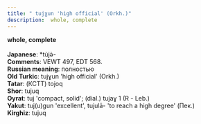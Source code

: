 ```yaml
---
title: " tujɣun 'high official' (Orkh.)"
description:  whole, complete
---
```

<p data-pagefind-weight="0.5">
<strong> whole, complete</strong><br><br>
<strong>Japanese</strong>:  *tùjǝ̀-<br>
<strong>Comments</strong>:  VEWT 497, EDT 568.<br>
<strong>Russian meaning</strong>:  полностью<br>
<strong>Old Turkic</strong>:  tujɣun 'high official' (Orkh.)<br>
<strong>Tatar</strong>:  (КСТТ) tojoq<br>
<strong>Shor</strong>:  tujuq<br>
<strong>Oyrat</strong>:  tuj 'compact, solid'; (dial.) tujaɣ 1 (R - Leb.)<br>
<strong>Yakut</strong>:  tuj(u)gun 'excellent', tujulā- 'to reach a high degree' (Пек.)<br>
<strong>Kirghiz</strong>:  tujuq<br>

</p>
